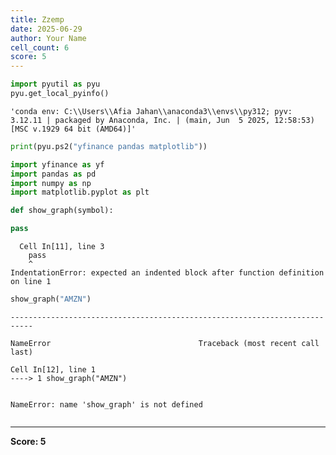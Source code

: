 ```yaml
---
title: Zzemp
date: 2025-06-29
author: Your Name
cell_count: 6
score: 5
---
```


```python
import pyutil as pyu
pyu.get_local_pyinfo()
```




    'conda env: C:\\Users\\Afia Jahan\\anaconda3\\envs\\py312; pyv: 3.12.11 | packaged by Anaconda, Inc. | (main, Jun  5 2025, 12:58:53) [MSC v.1929 64 bit (AMD64)]'




```python
print(pyu.ps2("yfinance pandas matplotlib"))
```

    
    


```python
import yfinance as yf
import pandas as pd
import numpy as np
import matplotlib.pyplot as plt
```


```python
def show_graph(symbol):

pass
```


      Cell In[11], line 3
        pass
        ^
    IndentationError: expected an indented block after function definition on line 1
    



```python
show_graph("AMZN")

```


    ---------------------------------------------------------------------------

    NameError                                 Traceback (most recent call last)

    Cell In[12], line 1
    ----> 1 show_graph("AMZN")
    

    NameError: name 'show_graph' is not defined



```python

```


---
**Score: 5**